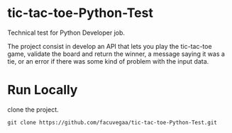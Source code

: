 # tic-tac-toe-Python-Test
Technical test for Python Developer job.

The project consist in develop an API that lets you play the tic-tac-toe game,
validate the board and return the winner, a message saying it was a tie, or an error if
there was some kind of problem with the input data.

# Run Locally

clone the project.
```
git clone https://github.com/facuvegaa/tic-tac-toe-Python-Test.git
```